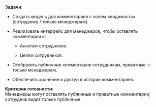 **Задачи:**

- Создать модель для комментариев с полем «видимость» (сотруднику / только менеджерам).
    
- Реализовать интерфейс для менеджеров, чтобы оставлять комментарии к:
    
    - Анкетам сотрудников.
        
    - Целям сотрудников.
        
- Отобразить публичные комментарии сотрудникам, приватные — только менеджерам.
    
- Обеспечить хранение и доступ к истории комментариев.
    

**Критерии готовности:**  
Менеджеры могут оставлять публичные и приватные комментарии, сотрудник видит только публичные.